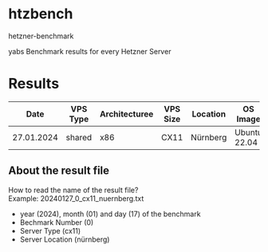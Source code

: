 # htzbench
hetzner-benchmark

yabs Benchmark results for every Hetzner Server

# Results
Date|VPS Type|Architecturee|VPS Size|Location|OS Image|yabs Version|Geekbench Link|Result Link
---|---|---|---|---|---|---|---|---
27.01.2024|shared|x86|CX11|Nürnberg|Ubuntu 22.04|v2024-01-01|[Result](https://browser.geekbench.com/v6/cpu/4614102)|[Result](result/20240127_0_cx11_nuernberg.txt)|

## About the result file
How to read the name of the result file?  
Example: 20240127_0_cx11_nuernberg.txt

- year (2024), month (01) and day (17) of the benchmark  
- Bechmark Number (0)  
- Server Type (cx11) 
- Server Location (nürnberg)  
